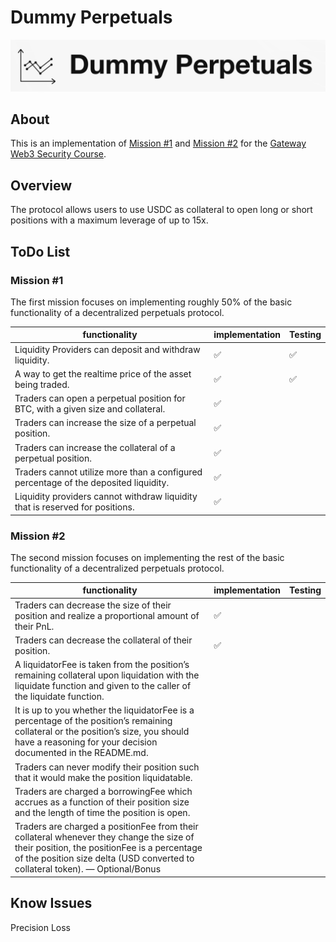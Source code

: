 # Dummy Perpetuals

![Dummy-Perpetuals](./images/Dummy-Perpetuals.jpg)

## About

This is an implementation of [Mission #1](https://guardianaudits.notion.site/Mission-1-Perpetuals-028ca44faa264d679d6789d5461cfb13)  and [Mission #2](https://guardianaudits.notion.site/Mission-2-Wen-Perps-e259c006c442448ea09844b080f66e9a) for the [Gateway Web3 Security Course](https://guardianaudits.notion.site/guardianaudits/Gateway-Free-Web3-Security-Course-574f4d819c144d7895cda6d61ba26503).

## Overview

The protocol allows users to use USDC as collateral to open long or short positions with a maximum leverage of up to 15x.

## ToDo List
### Mission #1

The first mission focuses on implementing roughly 50% of the basic functionality of a decentralized perpetuals protocol.

| functionality                                                | implementation | Testing |
| ------------------------------------------------------------ | -------------- | ------- |
| Liquidity Providers can deposit and withdraw liquidity.      | ✅              | ✅       |
| A way to get the realtime price of the asset being traded.   | ✅              | ✅       |
| Traders can open a perpetual position for BTC, with a given size and collateral. | ✅              |         |
| Traders can increase the size of a perpetual position.       | ✅              |         |
| Traders can increase the collateral of a perpetual position. | ✅              |         |
| Traders cannot utilize more than a configured percentage of the deposited liquidity. | ✅              |         |
| Liquidity providers cannot withdraw liquidity that is reserved for positions. | ✅              |         |

### Mission #2

The second mission focuses on implementing the rest of the basic functionality of a decentralized perpetuals protocol.

| functionality                                                | implementation | Testing |
| ------------------------------------------------------------ | -------------- | ------- |
| Traders can decrease the size of their position and realize a proportional amount of their PnL. | ✅              |         |
| Traders can decrease the collateral of their position.       | ✅              |         |
| A liquidatorFee is taken from the position’s remaining collateral upon liquidation with the liquidate function and given to the caller of the liquidate function. |                |         |
| It is up to you whether the liquidatorFee is a percentage of the position’s remaining collateral or the position’s size, you should have a reasoning for your decision documented in the README.md. |                |         |
| Traders can never modify their position such that it would make the position liquidatable. |                |         |
| Traders are charged a borrowingFee which accrues as a function of their position size and the length of time the position is open. |                |         |
| Traders are charged a positionFee from their collateral whenever they change the size of their position, the positionFee is a percentage of the position size delta (USD converted to collateral token). — Optional/Bonus |                |         |



## Know Issues 

Precision Loss